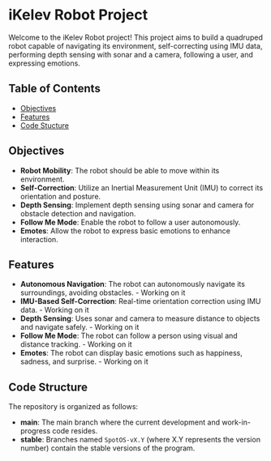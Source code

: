 # iKelev Robot Project



Welcome to the iKelev Robot project! This project aims to build a quadruped robot capable of navigating its environment, self-correcting using IMU data, performing depth sensing with sonar and a camera, following a user, and expressing emotions.

## Table of Contents
- [Objectives](#objectives)
- [Features](#features)
- [Code Stucture](#codestructure)

## Objectives

- **Robot Mobility**: The robot should be able to move within its environment.
- **Self-Correction**: Utilize an Inertial Measurement Unit (IMU) to correct its orientation and posture.
- **Depth Sensing**: Implement depth sensing using sonar and camera for obstacle detection and navigation.
- **Follow Me Mode**: Enable the robot to follow a user autonomously.
- **Emotes**: Allow the robot to express basic emotions to enhance interaction.

## Features

- **Autonomous Navigation**: The robot can autonomously navigate its surroundings, avoiding obstacles. - Working on it 
- **IMU-Based Self-Correction**: Real-time orientation correction using IMU data. - Working on it 
- **Depth Sensing**: Uses sonar and camera to measure distance to objects and navigate safely. - Working on it 
- **Follow Me Mode**: The robot can follow a person using visual and distance tracking. - Working on it 
- **Emotes**: The robot can display basic emotions such as happiness, sadness, and surprise. - Working on it 

## Code Structure

The repository is organized as follows:

- **main**: The main branch where the current development and work-in-progress code resides.
- **stable**: Branches named `SpotOS-vX.Y` (where X.Y represents the version number) contain the stable versions of the program.

